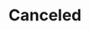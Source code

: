 ---
title: Canceled
menu:
  sidebar:
    name: Canceled
    identifier: canceled
    parent: projects
    weight: 4
---
